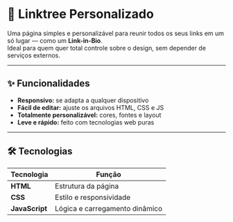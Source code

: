 # 🌳 Linktree Personalizado

Uma página simples e personalizável para reunir todos os seus links em um só lugar — como um **Link-in-Bio**.  
Ideal para quem quer total controle sobre o design, sem depender de serviços externos.

---

## ✨ Funcionalidades
- **Responsivo:** se adapta a qualquer dispositivo  
- **Fácil de editar:** ajuste os arquivos HTML, CSS e JS  
- **Totalmente personalizável:** cores, fontes e layout  
- **Leve e rápido:** feito com tecnologias web puras  

---

## 🛠️ Tecnologias
| Tecnologia | Função |
|-------------|--------|
| **HTML** | Estrutura da página |
| **CSS** | Estilo e responsividade |
| **JavaScript** | Lógica e carregamento dinâmico |

